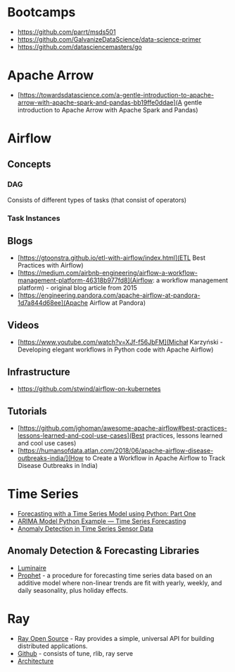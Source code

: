 # Bootcamps
- https://github.com/parrt/msds501
- https://github.com/GalvanizeDataScience/data-science-primer
- https://github.com/datasciencemasters/go

# Apache Arrow
- [https://towardsdatascience.com/a-gentle-introduction-to-apache-arrow-with-apache-spark-and-pandas-bb19ffe0ddae](A gentle introduction to Apache Arrow with Apache Spark and Pandas)



# Airflow
## Concepts
### DAG

Consists of different types of tasks (that consist of operators)

### Task Instances 

## Blogs

- [https://gtoonstra.github.io/etl-with-airflow/index.html](ETL Best Practices with Airflow)
- [https://medium.com/airbnb-engineering/airflow-a-workflow-management-platform-46318b977fd8](Airflow: a workflow management platform) - original blog article from 2015
- [https://engineering.pandora.com/apache-airflow-at-pandora-1d7a844d68ee](Apache Airflow at Pandora)

## Videos
- [https://www.youtube.com/watch?v=XJf-f56JbFM](Michał Karzyński - Developing elegant workflows in Python code with Apache Airflow)

## Infrastructure 
- https://github.com/stwind/airflow-on-kubernetes

## Tutorials

- [https://github.com/jghoman/awesome-apache-airflow#best-practices-lessons-learned-and-cool-use-cases](Best practices, lessons learned and cool use cases)
- [https://humansofdata.atlan.com/2018/06/apache-airflow-disease-outbreaks-india/](How to Create a Workflow in Apache Airflow to Track Disease Outbreaks in India)

# Time Series 
- [Forecasting with a Time Series Model using Python: Part One](https://www.bounteous.com/insights/2020/09/15/forecasting-time-series-model-using-python-part-one/)
- [ARIMA Model Python Example — Time Series Forecasting](https://towardsdatascience.com/machine-learning-part-19-time-series-and-autoregressive-integrated-moving-average-model-arima-c1005347b0d7)
- [Anomaly Detection in Time Series Sensor Data](https://towardsdatascience.com/anomaly-detection-in-time-series-sensor-data-86fd52e62538)

## Anomaly Detection & Forecasting Libraries
- [Luminaire](https://zillow.github.io/luminaire/)
- [Prophet](https://facebook.github.io/prophet/docs/quick_start.html) - a procedure for forecasting time series data based on an additive model where non-linear trends are fit with yearly, weekly, and daily seasonality, plus holiday effects. 

# Ray
- [Ray Open Source](https://www.anyscale.com/ray-open-source) - Ray provides a simple, universal API for building distributed applications.
- [Github](https://github.com/ray-project/ray) - consists of tune, rlib, ray serve
- [Architecture](https://docs.google.com/document/d/1lAy0Owi-vPz2jEqBSaHNQcy2IBSDEHyXNOQZlGuj93c/preview)

